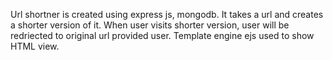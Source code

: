 Url shortner is created using express js, mongodb. 
It takes a url and creates a shorter version of it.
When user visits shorter version, user will be redriected to original url provided user.
Template engine ejs used to show HTML view.

